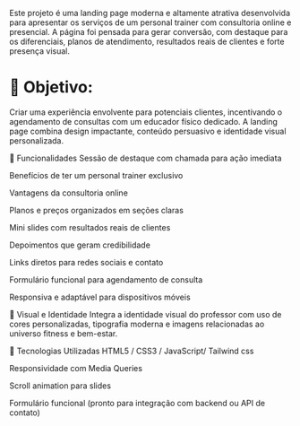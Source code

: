 Este projeto é uma landing page moderna e altamente atrativa desenvolvida para apresentar os serviços de um personal trainer com consultoria online e presencial. A página foi pensada para gerar conversão, com destaque para os diferenciais, planos de atendimento, resultados reais de clientes e forte presença visual.

<h1> 🧠 Objetivo: </h1>
Criar uma experiência envolvente para potenciais clientes, incentivando o agendamento de consultas com um educador físico dedicado. A landing page combina design impactante, conteúdo persuasivo e identidade visual personalizada.

🚀 Funcionalidades
Sessão de destaque com chamada para ação imediata

Benefícios de ter um personal trainer exclusivo

Vantagens da consultoria online

Planos e preços organizados em seções claras

Mini slides com resultados reais de clientes

Depoimentos que geram credibilidade

Links diretos para redes sociais e contato

Formulário funcional para agendamento de consulta

Responsiva e adaptável para dispositivos móveis

🎨 Visual e Identidade
Integra a identidade visual do professor com uso de cores personalizadas, tipografia moderna e imagens relacionadas ao universo fitness e bem-estar.

🔧 Tecnologias Utilizadas
HTML5 / CSS3 / JavaScript/ Tailwind css

Responsividade com Media Queries

Scroll animation para slides

Formulário funcional (pronto para integração com backend ou API de contato)
